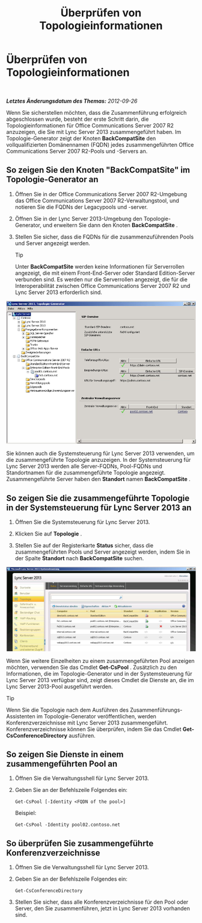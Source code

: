 ﻿---
title: Überprüfen von Topologieinformationen
TOCTitle: Überprüfen von Topologieinformationen
ms:assetid: aa4c424e-f87c-4be6-8df6-a0cd193b11fc
ms:mtpsurl: https://technet.microsoft.com/de-de/library/JJ205151(v=OCS.15)
ms:contentKeyID: 49295041
ms.date: 05/19/2016
mtps_version: v=OCS.15
ms.translationtype: HT
---

# Überprüfen von Topologieinformationen

 

_**Letztes Änderungsdatum des Themas:** 2012-09-26_

Wenn Sie sicherstellen möchten, dass die Zusammenführung erfolgreich abgeschlossen wurde, besteht der erste Schritt darin, die Topologieinformationen für Office Communications Server 2007 R2 anzuzeigen, die Sie mit Lync Server 2013 zusammengeführt haben. Im Topologie-Generator zeigt der Knoten **BackCompatSite** den vollqualifizierten Domänennamen (FQDN) jedes zusammengeführten Office Communications Server 2007 R2-Pools und -Servers an.

## So zeigen Sie den Knoten "BackCompatSite" im Topologie-Generator an

1.  Öffnen Sie in der Office Communications Server 2007 R2-Umgebung das Office Communications Server 2007 R2-Verwaltungstool, und notieren Sie die FQDNs der Legacypools und -server.

2.  Öffnen Sie in der Lync Server 2013-Umgebung den Topologie-Generator, und erweitern Sie dann den Knoten **BackCompatSite** .

3.  Stellen Sie sicher, dass die FQDNs für die zusammenzuführenden Pools und Server angezeigt werden.
    

    > [!TIP]
    > Unter <STRONG>BackCompatSite</STRONG> werden keine Informationen für Serverrollen angezeigt, die mit einem Front-End-Server oder Standard Edition-Server verbunden sind. Es werden nur die Serverrollen angezeigt, die für die Interoperabilität zwischen Office Communications Server 2007 R2 und Lync Server 2013 erforderlich sind.



![Topologie-Generator: BackCompatSite (Dialogfeld)](images/JJ205243.62751c76-f018-4c6d-bb48-c61ef8974d31(OCS.15).jpg "Topologie-Generator: BackCompatSite (Dialogfeld)")

Sie können auch die Systemsteuerung für Lync Server 2013 verwenden, um die zusammengeführte Topologie anzuzeigen. In der Systemsteuerung für Lync Server 2013 werden alle Server-FQDNs, Pool-FQDNs und Standortnamen für die zusammengeführte Topologie angezeigt. Zusammengeführte Server haben den **Standort** namen **BackCompatSite** .

## So zeigen Sie die zusammengeführte Topologie in der Systemsteuerung für Lync Server 2013 an

1.  Öffnen Sie die Systemsteuerung für Lync Server 2013.

2.  Klicken Sie auf **Topologie** .

3.  Stellen Sie auf der Registerkarte **Status** sicher, dass die zusammengeführten Pools und Server angezeigt werden, indem Sie in der Spalte **Standort** nach **BackCompatSite** suchen.

![Lync Server-Systemsteuerung mit zusammengeführter Topologie](images/JJ205151.f986ddd4-2040-454d-9389-7f6154b59cc9(OCS.15).jpg "Lync Server-Systemsteuerung mit zusammengeführter Topologie")

Wenn Sie weitere Einzelheiten zu einem zusammengeführten Pool anzeigen möchten, verwenden Sie das Cmdlet **Get-CsPool** . Zusätzlich zu den Informationen, die im Topologie-Generator und in der Systemsteuerung für Lync Server 2013 verfügbar sind, zeigt dieses Cmdlet die Dienste an, die im Lync Server 2013-Pool ausgeführt werden.


> [!TIP]
> Wenn Sie die Topologie nach dem Ausführen des Zusammenführungs-Assistenten im Topologie-Generator veröffentlichen, werden Konferenzverzeichnisse mit Lync Server 2013 zusammengeführt. Konferenzverzeichnisse können Sie überprüfen, indem Sie das Cmdlet <STRONG>Get-CsConferenceDirectory</STRONG> ausführen.



## So zeigen Sie Dienste in einem zusammengeführten Pool an

1.  Öffnen Sie die Verwaltungsshell für Lync Server 2013.

2.  Geben Sie an der Befehlszeile Folgendes ein:
    
        Get-CsPool [-Identity <FQDN of the pool>]
    
    Beispiel:
    
        Get-CsPool -Identity pool02.contoso.net

## So überprüfen Sie zusammengeführte Konferenzverzeichnisse

1.  Öffnen Sie die Verwaltungsshell für Lync Server 2013.

2.  Geben Sie an der Befehlszeile Folgendes ein:
    
        Get-CsConferenceDirectory

3.  Stellen Sie sicher, dass alle Konferenzverzeichnisse für den Pool oder Server, den Sie zusammenführen, jetzt in Lync Server 2013 vorhanden sind.

